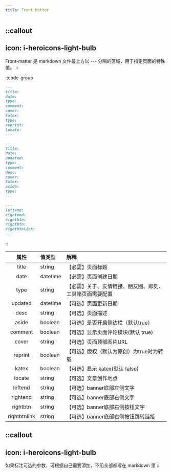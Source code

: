 ```yaml
---
title: Front Matter
---
```


::callout
---
icon: i-heroicons-light-bulb
---
Front-matter 是 markdown 文件最上方以 --- 分隔的区域，用于指定页面的特殊值。
::

::code-group

  ```markdown [Post Front Matter]
  ---
title:
date:
type:
comment:
cover:
katex:
type:
reprint:
locate:
  ---
  ```

  ```markdown [Page Front Matter]
  ---
title:
date:
updated:
type:
comment:
desc:
cover:
katex:
aside:
type:
  ---
  ```

  ```markdown [即刻、工具箱、我的装备、豆瓣页（音乐、图书、游戏）]
  ---
leftend:
rightend:
rightbtn:
rightbtn:
rightbtnlink:
  ---
  ```

::

|      属性      | 值类型      | 解释                           |
|:------------:|:---------|:-----------------------------|
|    title     | string   | 【必需】页面标题                     |
|     date     | datetime | 【必需】页面创建日期                   |
|     type     | string   | 【必需】关于、友情链接、朋友圈、即刻、工具箱页面需要配置 |
|   updated    | datetime | 【可选】页面更新日期                   |
|     desc     | string   | 【可选】页面描述                     |
|    aside     | boolean  | 【可选】是否开启侧边栏（默认true）          |
|   comment    | boolean  | 【可选】显示页面评论模块(默认 true)        |
|    cover     | string   | 【可选】页面顶部图片URL                |
|   reprint    | boolean  | 【可选】版权（默认为原创）为true时为转载       |
|    katex     | boolean  | 【可选】显示 katex(默认 false)       |
|    locate    | string   | 【可选】文章创作地点                   |
|   leftend    | string   | 【可选】banner底部左侧文字             |
|   rightend   | string   | 【可选】banner底部右侧文字             |
|   rightbtn   | string   | 【可选】banner底部右侧按钮文字           |
| rightbtnlink | string   | 【可选】banner底部右侧按钮跳转链接         |

::callout
---
icon: i-heroicons-light-bulb
---
如果标注可选的参数，可根据自己需要添加，不用全部都写在 markdown 里
::